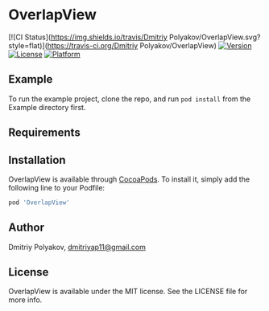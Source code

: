 # OverlapView

[![CI Status](https://img.shields.io/travis/Dmitriy Polyakov/OverlapView.svg?style=flat)](https://travis-ci.org/Dmitriy Polyakov/OverlapView)
[![Version](https://img.shields.io/cocoapods/v/OverlapView.svg?style=flat)](https://cocoapods.org/pods/OverlapView)
[![License](https://img.shields.io/cocoapods/l/OverlapView.svg?style=flat)](https://cocoapods.org/pods/OverlapView)
[![Platform](https://img.shields.io/cocoapods/p/OverlapView.svg?style=flat)](https://cocoapods.org/pods/OverlapView)

## Example

To run the example project, clone the repo, and run `pod install` from the Example directory first.

## Requirements

## Installation

OverlapView is available through [CocoaPods](https://cocoapods.org). To install
it, simply add the following line to your Podfile:

```ruby
pod 'OverlapView'
```

## Author

Dmitriy Polyakov, dmitriyap11@gmail.com

## License

OverlapView is available under the MIT license. See the LICENSE file for more info.
